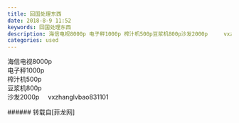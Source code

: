 ```yaml
---
title: 回国处理东西
date: 2018-8-9 11:52
keywords: 回国处理东西
description: 海信电视8000p 电子秤1000p 榨汁机500p豆浆机800p沙发2000p     vxzhanglvbao831101
categories: used
---
```

<td class="t_f" id="postmessage_1615221">

<img alt="" border="0" class="zoom" data-cf-modified-549a6ad7b01f5f908798141e-="" file="http://www.flw.ph/data/appbyme/upload/image/201808/09/ON3wuEY5slpP.jpg" id="aimg_QA7JE" lazyloadthumb="1" onclick="" onmouseover="" src="http://www.flw.ph/data/appbyme/upload/image/201808/09/ON3wuEY5slpP.jpg"/><br/>
海信电视8000p <br/>
<img alt="" border="0" class="zoom" data-cf-modified-549a6ad7b01f5f908798141e-="" file="http://www.flw.ph/data/appbyme/upload/image/201808/09/szp3By8NRGsS.jpg" id="aimg_x2xBx" lazyloadthumb="1" onclick="" onmouseover="" src="http://www.flw.ph/data/appbyme/upload/image/201808/09/szp3By8NRGsS.jpg"/><br/>
电子秤1000p <br/>
<img alt="" border="0" class="zoom" data-cf-modified-549a6ad7b01f5f908798141e-="" file="http://www.flw.ph/data/appbyme/upload/image/201808/09/qtg1Gi3fGRDQ.jpg" id="aimg_F6O8I" lazyloadthumb="1" onclick="" onmouseover="" src="http://www.flw.ph/data/appbyme/upload/image/201808/09/qtg1Gi3fGRDQ.jpg"/><br/>
榨汁机500p<br/>
<img alt="" border="0" class="zoom" data-cf-modified-549a6ad7b01f5f908798141e-="" file="http://www.flw.ph/data/appbyme/upload/image/201808/09/ID0FLUe1bUWK.jpg" id="aimg_mXVmH" lazyloadthumb="1" onclick="" onmouseover="" src="http://www.flw.ph/data/appbyme/upload/image/201808/09/ID0FLUe1bUWK.jpg"/><br/>
豆浆机800p<br/>
<img alt="" border="0" class="zoom" data-cf-modified-549a6ad7b01f5f908798141e-="" file="http://www.flw.ph/data/appbyme/upload/image/201808/09/Dq7BEDYC8iL1.jpg" id="aimg_SGp79" lazyloadthumb="1" onclick="" onmouseover="" src="http://www.flw.ph/data/appbyme/upload/image/201808/09/Dq7BEDYC8iL1.jpg"/><br/>
沙发2000p     vxzhanglvbao831101<br/>
</td>
###### 转载自[菲龙网]